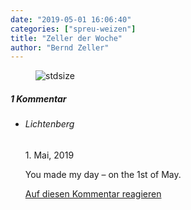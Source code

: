 ```yaml
---
date: "2019-05-01 16:06:40"
categories: ["spreu-weizen"]
title: "Zeller der Woche"
author: "Bernd Zeller"
---
```



<figure>
<img src="https://www.publicomag.com/wp-content/uploads/2019/05/Gewerkschaftsfeiertag.jpg" alt=stdsize>
</figure>


<!--more-->
<h5 class="comments-h">
1 Kommentar </h5>
<ul class="commentlist">
<li class="comment even thread-even depth-1 clearfix" id="li-comment-10061">
<h6 class="author">Lichtenberg</h6> <span class="date">1. Mai, 2019</span>



You made my day – on the 1st of May.

<a rel="nofollow" class="comment-reply-link" href="#comment-10061" data-commentid="10061" data-postid="8791" data-belowelement="comment-10061" data-respondelement="respond" data-replyto="Antworte auf Lichtenberg" aria-label="Antworte auf Lichtenberg">Auf diesen Kommentar reagieren</a> 


</li>
</ul>
